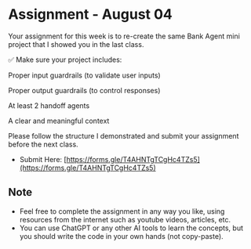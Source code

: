 # Assignment - August 04

Your assignment for this week is to re-create the same Bank Agent mini project that I showed you in the last class.

✅ Make sure your project includes:

Proper input guardrails (to validate user inputs)

Proper output guardrails (to control responses)

At least 2 handoff agents

A clear and meaningful context

Please follow the structure I demonstrated and submit your assignment before the next class.

- Submit Here: [https://forms.gle/T4AHNTgTCgHc4TZs5](https://forms.gle/T4AHNTgTCgHc4TZs5)


## Note

- Feel free to complete the assignment in any way you like, using resources from the internet such as youtube videos, articles, etc.
- You can use ChatGPT or any other AI tools to learn the concepts, but you should write the code in your own hands (not copy-paste).
